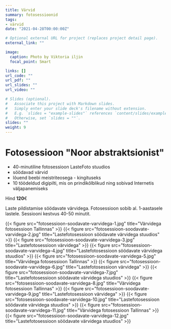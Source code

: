```yaml
---
title: Värvid
summary: fotosessioonid
tags:
- värvid
date: "2021-04-28T00:00:00Z"

# Optional external URL for project (replaces project detail page).
external_link: ""

image:
  caption: Photo by Viktoria iljin
  focal_point: Smart

links: []
url_code: ""
url_pdf: ""
url_slides: ""
url_video: ""

# Slides (optional).
#   Associate this project with Markdown slides.
#   Simply enter your slide deck's filename without extension.
#   E.g. `slides = "example-slides"` references `content/slides/example-slides.md`.
#   Otherwise, set `slides = ""`.
slides: ""
weight: 9
---
```


# Fotosessioon "Noor abstraktsionist" 

* 40-minutiline fotosessioon LasteFoto stuudios 
* söödavad värvid 
* lõuend beebi meistriteosega - kingituseks 
* 10 töödeldud digipilti, mis on prindikõlblikud ning sobivad Internetis väljapanemiseks 

Hind **120**€

Laste pildistamise söödavate värvidega. Fotosessioon sobib al. 1-aastasele lastele. Sessiooni kestvus 40-50 minutit. 

{{< figure src="fotosessioon-soodavate-varvidega-1.jpg" title="Värvidega fotosessioon Tallinnas" >}}
{{< figure src="fotosessioon-soodavate-varvidega-2.jpg" title="Lastefotosessioon söödavate värvidega stuudios" >}}
{{< figure src="fotosessioon-soodavate-varvidega-3.jpg" title="Lastefotosessioon värvidega" >}}
{{< figure src="fotosessioon-soodavate-varvidega-4.jpg" title="Lastefotosessioon söödavate värvidega stuudios" >}}
{{< figure src="fotosessioon-soodavate-varvidega-5.jpg" title="Värvidega fotosessioon Tallinnas" >}}
{{< figure src="fotosessioon-soodavate-varvidega-6.jpg" title="Lastefotosessioon värvidega" >}}
{{< figure src="fotosessioon-soodavate-varvidega-7.jpg" title="Lastefotosessioon söödavate värvidega stuudios" >}}
{{< figure src="fotosessioon-soodavate-varvidega-8.jpg" title="Värvidega fotosessioon Tallinnas" >}}
{{< figure src="fotosessioon-soodavate-varvidega-9.jpg" title="Lastefotosessioon värvidega" >}}
{{< figure src="fotosessioon-soodavate-varvidega-10.jpg" title="Lastefotosessioon söödavate värvidega stuudios" >}}
{{< figure src="fotosessioon-soodavate-varvidega-11.jpg" title="Värvidega fotosessioon Tallinnas" >}}
{{< figure src="fotosessioon-soodavate-varvidega-12.jpg" title="Lastefotosessioon söödavate värvidega stuudios" >}}